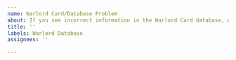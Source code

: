 ```yaml
---
name: Warlord Card/Database Problem
about: If you see incorrect information in the Warlord Card database, use this.
title: ''
labels: Warlord Database
assignees: ''

---
```



